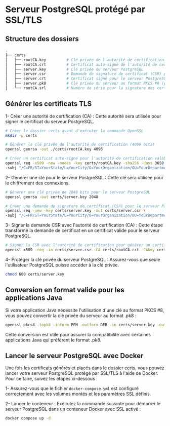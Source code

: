 # Serveur PostgreSQL protégé par SSL/TLS

## Structure des dossiers

```bash
.
├── certs
│   ├── rootCA.key         # Clé privée de l'autorité de certification (CA)
│   ├── rootCA.crt         # Certificat auto-signé de l'autorité de certification
│   ├── server.key         # Clé privée du serveur PostgreSQL
│   ├── server.csr         # Demande de signature de certificat (CSR) pour le serveur PostgreSQL
│   ├── server.crt         # Certificat signé pour le serveur PostgreSQL
│   ├── server.pk8         # Clé privée du serveur au format PKCS #8 (pour applications Java)
│   └── rootCA.srl         # Numéro de série pour la signature des certificats (généré automatiquement)
```

## Générer les certificats TLS

1- Créer une autorité de certification (CA) : Cette autorité sera utilisée pour signer le certificat du serveur PostgreSQL.

```bash
# Créer le dossier certs avant d'exécuter la commande OpenSSL
mkdir -p certs

# Générer la clé privée de l'autorité de certification (4096 bits)
openssl genrsa -out ./certs/rootCA.key 4096

# Créer un certificat auto-signé pour l'autorité de certification valable 10 ans (3650 jours)
openssl req -x509 -new -nodes -key certs/rootCA.key -sha256 -days 3650 -out certs/rootCA.crt \
-subj "/C=FR/ST=YourState/L=YourCity/O=YourOrganization/OU=YourDepartment/CN=localhost"
```

2- Générer une clé pour le serveur PostgreSQL : Cette clé sera utilisée pour le chiffrement des connexions.

```bash
# Générer une clé privée de 2048 bits pour le serveur PostgreSQL
openssl genrsa -out certs/server.key 2048

# Créer une demande de signature de certificat (CSR) pour le serveur PostgreSQL
openssl req -new -key certs/server.key -out certs/server.csr \
-subj "/C=FR/ST=YourState/L=YourCity/O=YourOrganization/OU=YourDepartment/CN=localhost"
```

3- Signer la demande CSR avec l'autorité de certification (CA) : Cette étape transforme la demande de certificat en un certificat valide pour le serveur PostgreSQL.

```bash
# Signer la CSR avec l'autorité de certification pour générer un certificat valide pendant 1 an (365 jours)
openssl x509 -req -in certs/server.csr -CA certs/rootCA.crt -CAkey certs/rootCA.key -CAcreateserial -out certs/server.crt -days 365 -sha256
```

4- Protéger la clé privée du serveur PostgreSQL : Assurez-vous que seule l'utilisateur PostgreSQL puisse accéder à la clé privée.

```bash
chmod 600 certs/server.key
```

## Conversion en format valide pour les applications Java

Si votre application Java nécessite l'utilisation d'une clé au format PKCS #8, vous pouvez convertir la clé privée du serveur au format .pk8 :

```bash
openssl pkcs8 -topk8 -inform PEM -outform DER -in certs/server.key -out certs/server.pk8 -nocrypt
```

Cette conversion est utile pour assurer la compatibilité avec certaines applications Java qui préfèrent le format .pk8.

## Lancer le serveur PostgreSQL avec Docker

Une fois les certificats générés et placés dans le dossier certs, vous pouvez lancer votre serveur PostgreSQL protégé par SSL/TLS à l'aide de Docker. Pour ce faire, suivez les étapes ci-dessous :

1- Assurez-vous que le fichier `docker-compose.yml` est configuré correctement avec les volumes montés et les paramètres SSL définis.

2- Lancer le conteneur : Exécutez la commande suivante pour démarrer le serveur PostgreSQL dans un conteneur Docker avec SSL activé :

```bash
docker compose up -d
```
